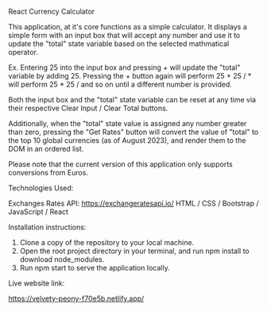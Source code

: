 React Currency Calculator

This application, at it's core functions as a simple calculator. It displays a simple form with an input box that will accept any number and use it to update the "total" state variable based on the selected mathmatical operator.

Ex. Entering 25 into the input box and pressing + will update the "total" variable by adding 25. Pressing the + button again will perform 25 + 25 / * will perform 25 * 25 / and so on until a different number is provided. 

Both the input box and the "total" state variable can be reset at any time via their respective Clear Input / Clear Total buttons.

Additionally, when the "total" state value is assigned any number greater than zero, pressing the "Get Rates" button will convert the value of "total" to the top 10 global currencies (as of August 2023), and render them to the DOM in an ordered list. 

Please note that the current version of this application only supports conversions from Euros.


Technologies Used:

Exchanges Rates API: https://exchangeratesapi.io/
HTML / CSS / Bootstrap / JavaScript / React 

Installation instructions:

1. Clone a copy of the repository to your local machine.
2. Open the root project directory in your terminal, and run npm install to download node_modules.
3. Run npm start to serve the application locally.  

Live website link:

https://velvety-peony-f70e5b.netlify.app/